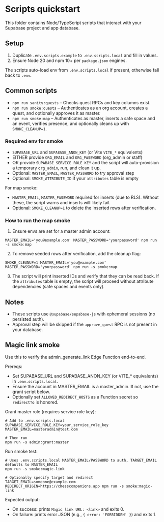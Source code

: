 # Scripts quickstart

This folder contains Node/TypeScript scripts that interact with your Supabase project and app database.

## Setup

1. Duplicate `.env.scripts.example` to `.env.scripts.local` and fill in values.
2. Ensure Node 20 and npm 10+ per `package.json` engines.

The scripts auto-load env from `.env.scripts.local` if present, otherwise fall back to `.env`.

## Common scripts

- `npm run sanity:quests` – Checks quest RPCs and key columns exist.
- `npm run smoke:quests` – Authenticates as an org account, creates a quest, and optionally approves it as master.
- `npm run smoke:map` – Authenticates as master, inserts a safe space and an event, verifies presence, and optionally cleans up with `SMOKE_CLEANUP=1`.

### Required env for smoke

- `SUPABASE_URL` and `SUPABASE_ANON_KEY` (or Vite `VITE_*` equivalents)
- EITHER provide `ORG_EMAIL` and `ORG_PASSWORD` (org_admin or staff)
- OR provide `SUPABASE_SERVICE_ROLE_KEY` and the script will auto-provision a temporary `org_admin`, run, and clean it up.
- Optional: `MASTER_EMAIL`, `MASTER_PASSWORD` to try approval step
- Optional: `SMOKE_ATTRIBUTE_ID` if your `attributes` table is empty
  
For map smoke:
- `MASTER_EMAIL`, `MASTER_PASSWORD` required for inserts (due to RLS). Without these, the script warns and inserts will likely fail.
- Optional: `SMOKE_CLEANUP=1` to delete the inserted rows after verification.

### How to run the map smoke

1) Ensure envs are set for a master admin account:

```
MASTER_EMAIL='you@example.com' MASTER_PASSWORD='yourpassword' npm run -s smoke:map
```

2) To remove seeded rows after verification, add the cleanup flag:

```
SMOKE_CLEANUP=1 MASTER_EMAIL='you@example.com' MASTER_PASSWORD='yourpassword' npm run -s smoke:map
```

3) The script will print inserted IDs and verify that they can be read back. If the `attributes` table is empty, the script will proceed without attribute dependencies (safe spaces and events only).

## Notes

- These scripts use `@supabase/supabase-js` with ephemeral sessions (no persisted auth).
- Approval step will be skipped if the `approve_quest` RPC is not present in your database.

## Magic link smoke

Use this to verify the admin_generate_link Edge Function end-to-end.

Prereqs:
- Set SUPABASE_URL and SUPABASE_ANON_KEY (or VITE_* equivalents) in `.env.scripts.local`.
- Ensure the account in MASTER_EMAIL is a master_admin. If not, use the grant script below.
- Optionally set `ALLOWED_REDIRECT_HOSTS` as a Function secret so `redirectTo` is honored.

Grant master role (requires service role key):

```
# Add to .env.scripts.local
SUPABASE_SERVICE_ROLE_KEY=your_service_role_key
MASTER_EMAIL=masteradmin@test.com

# Then run
npm run -s admin:grant:master
```

Run smoke test:

```
# Uses .env.scripts.local MASTER_EMAIL/PASSWORD to auth, TARGET_EMAIL defaults to MASTER_EMAIL
npm run -s smoke:magic-link

# Optionally specify target and redirect
TARGET_EMAIL=someone@example.com REDIRECT_ORIGIN=https://chesscompanions.app npm run -s smoke:magic-link
```

Expected output:
- On success: prints `Magic link URL: <link>` and exits 0.
- On failure: prints error JSON (e.g., `{ error: 'FORBIDDEN' }`) and exits 1.
